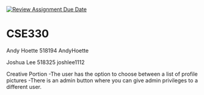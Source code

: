 [![Review Assignment Due Date](https://classroom.github.com/assets/deadline-readme-button-22041afd0340ce965d47ae6ef1cefeee28c7c493a6346c4f15d667ab976d596c.svg)](https://classroom.github.com/a/mOpXiEYq)
# CSE330
Andy Hoette 518194 AndyHoette

Joshua Lee 518325 joshlee1112

Creative Portion
-The user has the option to choose between a list of profile pictures
-There is an admin button where you can give admin privileges to a different user. 
